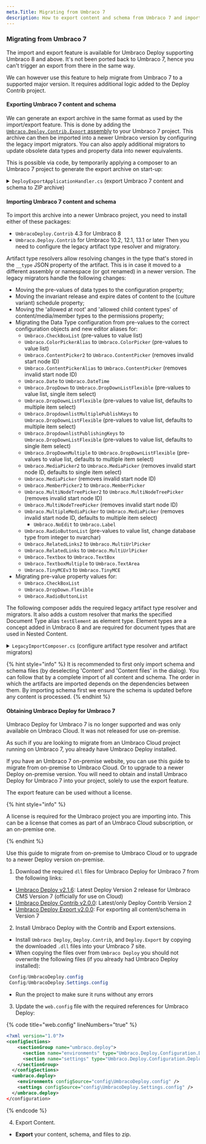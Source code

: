 ```yaml
---
meta.Title: Migrating from Umbraco 7
description: How to export content and schema from Umbraco 7 and import into a newer version
---
```


### Migrating from Umbraco 7

The import and export feature is available for Umbraco Deploy supporting Umbraco 8 and above. It's not been ported back to Umbraco 7, hence you can't trigger an export from there in the same way.

We can however use this feature to help migrate from Umbraco 7 to a supported major version. It requires additional logic added to the Deploy Contrib project.

#### Exporting Umbraco 7 content and schema

We can generate an export archive in the same format as used by the import/export feature. This is done by adding the [`Umbraco.Deploy.Contrib.Export` assembly](https://github.com/umbraco/Umbraco.Deploy.Contrib/releases/tag/release-2.0.0-export) to your Umbraco 7 project. This archive can then be imported into a newer Umbraco version by configuring the legacy import migrators. You can also apply additional migrators to update obsolete data types and property data into newer equivalents.

This is possible via code, by temporarily applying a composer to an Umbraco 7 project to generate the export archive on start-up:


<details>
<summary><code>DeployExportApplicationHandler.cs</code> (export Umbraco 7 content and schema to ZIP archive)</summary>

```csharp
using System;
using System.Linq;
using System.Web.Hosting;
using Umbraco.Core;
using Umbraco.Deploy;
using UmbracoDeploy.Contrib.Export;

public class DeployExportApplicationHandler : ApplicationEventHandler
{
    protected override void ApplicationInitialized(UmbracoApplicationBase umbracoApplication, ApplicationContext applicationContext)
    {
        // Set a default value connector that doesn't use object type prefixes
        DefaultValueConnector.SetDefault();

        // Run export after Deploy has started
        DeployComponent.Started += (sender, e) => DeployStarted();
    }

    protected void DeployStarted()
    {
        var udis = new[]
        {
            // Export all content
            Constants.UdiEntityType.Document,
            Constants.UdiEntityType.DocumentBlueprint,
            Constants.UdiEntityType.Media,
            // Export all forms data
            Constants.UdiEntityType.FormsForm,
            Constants.UdiEntityType.FormsDataSource,
            Constants.UdiEntityType.FormsPreValue
        }.Select(Udi.Create);

        var dependencyEntityTypes = new[]
        {
            // Include all related schema
            Constants.UdiEntityType.DataType,
            Constants.UdiEntityType.DataTypeContainer,
            Constants.UdiEntityType.DocumentType,
            Constants.UdiEntityType.DocumentTypeContainer,
            Constants.UdiEntityType.MediaType,
            Constants.UdiEntityType.MediaTypeContainer,
            Constants.UdiEntityType.MemberType,
            Constants.UdiEntityType.MemberGroup,
            Constants.UdiEntityType.Macro,
            Constants.UdiEntityType.DictionaryItem,
            Constants.UdiEntityType.Template,
            Constants.UdiEntityType.Language,
            // Include all related files
            Constants.UdiEntityType.MediaFile,
            Constants.UdiEntityType.MacroScript,
            Constants.UdiEntityType.PartialView,
            Constants.UdiEntityType.PartialViewMacro,
            Constants.UdiEntityType.Script,
            Constants.UdiEntityType.Stylesheet,
            Constants.UdiEntityType.UserControl,
            Constants.UdiEntityType.TemplateFile,
            Constants.UdiEntityType.Xslt
        };

        // Create export
        var zipArchiveFilePath = HostingEnvironment.MapPath("~/data/" + "export-" + Guid.NewGuid() + ".zip");
        ArtifactExportService.ExportArtifacts(udis, Constants.DeploySelector.ThisAndDescendants, zipArchiveFilePath, dependencyEntityTypes);
    }
}
```

</details>

#### Importing Umbraco 7 content and schema

To import this archive into a newer Umbraco project, you need to install either of these packages:

- `UmbracoDeploy.Contrib` 4.3 for Umbraco 8
- `Umbraco.Deploy.Contrib` for Umbraco 10.2, 12.1, 13.1 or later
Then you need to configure the legacy artifact type resolver and migratory.

Artifact type resolvers allow resolving changes in the type that's stored in the `__type` JSON property of the artifact. This is in case it moved to a different assembly or namespace (or got renamed) in a newer version. The legacy migrators handle the following changes:

- Moving the pre-values of data types to the configuration property;
- Moving the invariant release and expire dates of content to the (culture variant) schedule property;
- Moving the 'allowed at root' and 'allowed child content types' of content/media/member types to the permissions property;
- Migrating the Data Type configuration from pre-values to the correct configuration objects and new editor aliases for:
  - `Umbraco.CheckBoxList` (pre-values to value list)
  - `Umbraco.ColorPickerAlias` to `Umbraco.ColorPicker` (pre-values to value list)
  - `Umbraco.ContentPicker2` to `Umbraco.ContentPicker` (removes invalid start node ID)
  - `Umbraco.ContentPickerAlias` to `Umbraco.ContentPicker` (removes invalid start node ID)
  - `Umbraco.Date` to `Umbraco.DateTime`
  - `Umbraco.DropDown` to `Umbraco.DropDownListFlexible` (pre-values to value list, single item select)
  - `Umbraco.DropDownListFlexible` (pre-values to value list, defaults to multiple item select)
  - `Umbraco.DropdownlistMultiplePublishKeys` to `Umbraco.DropDownListFlexible` (pre-values to value list, defaults to multiple item select)
  - `Umbraco.DropdownlistPublishingKeys` to `Umbraco.DropDownListFlexible` (pre-values to value list, defaults to single item select)
  - `Umbraco.DropDownMultiple` to `Umbraco.DropDownListFlexible` (pre-values to value list, defaults to multiple item select)
  - `Umbraco.MediaPicker2` to `Umbraco.MediaPicker` (removes invalid start node ID, defaults to single item select)
  - `Umbraco.MediaPicker` (removes invalid start node ID)
  - `Umbraco.MemberPicker2` to `Umbraco.MemberPicker`
  - `Umbraco.MultiNodeTreePicker2` to `Umbraco.MultiNodeTreePicker` (removes invalid start node ID)
  - `Umbraco.MultiNodeTreePicker` (removes invalid start node ID)
  - `Umbraco.MultipleMediaPicker` to `Umbraco.MediaPicker` (removes invalid start node ID, defaults to multiple item select)
    - `Umbraco.NoEdit` to `Umbraco.Label`
  - `Umbraco.RadioButtonList` (pre-values to value list, change database type from integer to nvarchar)
  - `Umbraco.RelatedLinks2` to `Umbraco.MultiUrlPicker`
  - `Umbraco.RelatedLinks` to `Umbraco.MultiUrlPicker`
  - `Umbraco.Textbox` to `Umbraco.TextBox`
  - `Umbraco.TextboxMultiple` to `Umbraco.TextArea`
  - `Umbraco.TinyMCEv3` to `Umbraco.TinyMCE`
- Migrating pre-value property values for:
  - `Umbraco.CheckBoxList`
  - `Umbraco.DropDown.Flexible`
  - `Umbraco.RadioButtonList`

The following composer adds the required legacy artifact type resolver and migrators. It also adds a custom resolver that marks the specified Document Type alias `testElement` as element type. Element types are a concept added in Umbraco 8 and are required for document types that are used in Nested Content.

<details>
<summary><code>LegacyImportComposer.cs</code> (configure artifact type resolver and artifact migrators)</summary>

```csharp
using Umbraco.Cms.Core.Composing;
using Umbraco.Deploy.Contrib.Migrators.Legacy;

internal class LegacyImportComposer : IComposer
{
    public void Compose(IUmbracoBuilder builder)
    {
        builder.DeployArtifactTypeResolvers()
            .AddLegacyTypeResolver();

        builder.DeployArtifactMigrators()
            .AddLegacyMigrators()
            .Append<ElementTypeArtifactMigrator>();
    }

    private class ElementTypeArtifactMigrator : ElementTypeArtifactMigratorBase
    {
        public ElementTypeArtifactMigrator()
            : base("testElement")
        { }
    }
}
```

</details>

{% hint style="info" %}
It is recommended to first only import schema and schema files (by deselecting 'Content' and 'Content files' in the dialog). You can follow that by a complete import of all content and schema. The order in which the artifacts are imported depends on the dependencies between them. By importing schema first we ensure the schema is updated before any content is processed.
{% endhint %}

#### Obtaining Umbraco Deploy for Umbraco 7

Umbraco Deploy for Umbraco 7 is no longer supported and was only available on Umbraco Cloud. It was not released for use on-premise.

As such if you are looking to migrate from an Umbraco Cloud project running on Umbraco 7, you already have Umbraco Deploy installed.

If you have an Umbraco 7 on-premise website, you can use this guide to migrate from on-premise to Umbraco Cloud. Or to upgrade to a newer Deploy on-premise version. You will need to obtain and install Umbraco Deploy for Umbraco 7 into your project, solely to use the export feature.

The export feature can be used without a license.

{% hint style="info" %}

A license is required for the Umbraco project you are importing into. This can be a license that comes as part of an Umbraco Cloud subscription, or an on-premise one.

{% endhint %}

Use this guide to migrate from on-premise to Umbraco Cloud or to upgrade to a newer Deploy version on-premise.

1. Download the required `dll` files for Umbraco Deploy for Umbraco 7 from the following links:

- [Umbraco Deploy v2.1.6](https://umbraconightlies.blob.core.windows.net/umbraco-deploy-release/UmbracoDeploy.v2.1.6.zip): Latest Deploy Version 2 release for Umbraco CMS Version 7 (officially for use on Cloud)
- [Umbraco Deploy Contrib v2.0.0](https://umbraconightlies.blob.core.windows.net/umbraco-deploy-contrib-release/UmbracoDeploy.Contrib.2.0.0.zip): Latest/only Deploy Contrib Version 2
- [Umbraco Deploy Export v2.0.0](https://github.com/umbraco/Umbraco.Deploy.Contrib/releases/tag/release-2.0.0-export): For exporting all content/schema in Version 7

2. Install Umbraco Deploy with the Contrib and Export extensions.

- Install `Umbraco Deploy`, `Deploy.Contrib`, and `Deploy.Export` by copying the downloaded `.dll` files into your Umbraco 7 site.
- When copying the files over from `Umbraco Deploy` you should not overwrite the following files (if you already had Umbraco Deploy installed):

```csharp
 Config/UmbracoDeploy.config
 Config/UmbracoDeploy.Settings.config
```

- Run the project to make sure it runs without any errors

3. Update the `web.config` file with the required references for Umbraco Deploy:

{% code title="web.config" lineNumbers="true" %}

```xml
<?xml version="1.0"?>
<configSections>
    <sectionGroup name="umbraco.deploy">
      <section name="environments" type="Umbraco.Deploy.Configuration.DeployEnvironmentsSection, Umbraco.Deploy" requirePermission="false" />
      <section name="settings" type="Umbraco.Deploy.Configuration.DeploySettingsSection, Umbraco.Deploy" requirePermission="false" />
    </sectionGroup>
  </configSections>
  <umbraco.deploy>
    <environments configSource="config\UmbracoDeploy.config" />
    <settings configSource="config\UmbracoDeploy.Settings.config" />
  </umbraco.deploy>
</configuration>
```

{% endcode %}

4. Export Content.

- **Export** your content, schema, and files to zip.